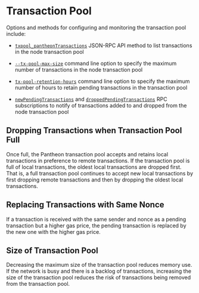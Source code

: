 # Transaction Pool 

Options and methods for configuring and monitoring the transaction pool include: 

* [`txpool_pantheonTransactions`](../../Reference/Pantheon-API-Methods.md#txpool_pantheontransactions) JSON-RPC API method to list
transactions in the node transaction pool

* [`--tx-pool-max-size`](../../Reference/Pantheon-CLI/Pantheon-CLI-Syntax.md#tx-pool-max-size) command line option to specify the maximum number
of transactions in the node transaction pool

* [`tx-pool-retention-hours`](../../Reference/Pantheon-CLI/Pantheon-CLI-Syntax.md#tx-pool-retention-hours) command line option to specify 
the maximum number of hours to retain pending transactions in the transaction pool

* [`newPendingTransactions`](../../HowTo/Use/Pantheon-APIs/RPC-PubSub.md#pending-transactions) and [`droppedPendingTransactions`](../../HowTo/Use/Pantheon-APIs/RPC-PubSub.md#dropped-transactions)
RPC subscriptions to notify of transactions added to and dropped from the node transaction pool  

## Dropping Transactions when Transaction Pool Full 

Once full, the Pantheon transaction pool accepts and retains local transactions in preference to remote transactions. 
If the transaction pool is full of local transactions, the oldest local transactions are dropped first.  That is, a 
full transaction pool continues to accept new local transactions by first dropping remote transactions and then by 
dropping the oldest local transactions. 

## Replacing Transactions with Same Nonce

If a transaction is received with the same sender and nonce as a pending transaction but a higher gas price, the pending transaction
is replaced by the new one with the higher gas price.

## Size of Transaction Pool

Decreasing the maximum size of the transaction pool reduces memory use. If the network is busy and there is a backlog
of transactions, increasing the size of the transaction pool reduces the risk of transactions being 
removed from the transaction pool.